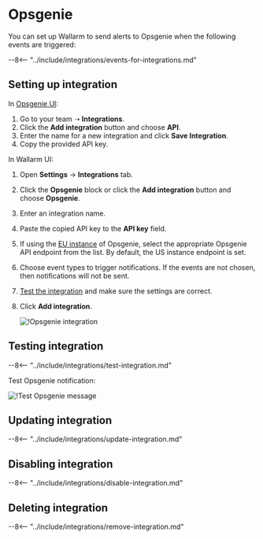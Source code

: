 # Opsgenie

You can set up Wallarm to send alerts to Opsgenie when the following events are triggered:

--8<-- "../include/integrations/events-for-integrations.md"

## Setting up integration

In [Opsgenie UI](https://app.opsgenie.com/teams/list):

1. Go to your team ➝ **Integrations**.
2. Click the **Add integration** button and choose **API**.
3. Enter the name for a new integration and click **Save Integration**.
4. Copy the provided API key.

In Wallarm UI:

1. Open **Settings** → **Integrations** tab.
2. Click the **Opsgenie** block or click the **Add integration** button and choose **Opsgenie**.
3. Enter an integration name.
4. Paste the copied API key to the **API key** field.
5. If using the [EU instance](https://docs.opsgenie.com/docs/european-service-region) of Opsgenie, select the appropriate Opsgenie API endpoint from the list. By default, the US instance endpoint is set.
6. Choose event types to trigger notifications. If the events are not chosen, then notifications will not be sent.
7. [Test the integration](#testing-integration) and make sure the settings are correct.
8. Click **Add integration**.

    ![!Opsgenie integration](../../../images/user-guides/settings/integrations/add-opsgenie-integration.png)

## Testing integration

--8<-- "../include/integrations/test-integration.md"

Test Opsgenie notification:

![!Test Opsgenie message](../../../images/user-guides/settings/integrations/test-opsgenie-new-vuln.png)

## Updating integration

--8<-- "../include/integrations/update-integration.md"

## Disabling integration

--8<-- "../include/integrations/disable-integration.md"

## Deleting integration

--8<-- "../include/integrations/remove-integration.md"
